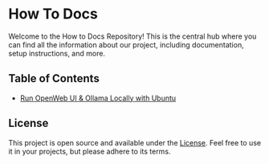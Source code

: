 # How To Docs

Welcome to the How to Docs Repository! This is the central hub where you can find all the information about our project, including documentation, setup instructions, and more.

## Table of Contents

- [Run OpenWeb UI & Ollama Locally with Ubuntu](open-webui-ollama.md)

## License

This project is open source and available under the [License](license.md). Feel free to use it in your projects, but please adhere to its terms.
